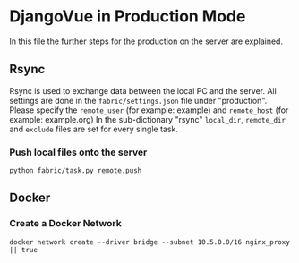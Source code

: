 # DjangoVue in Production Mode

In this file the further steps for the production on the server are explained.

## Rsync
Rsync is used to exchange data between the local PC and the server. All settings are done in the `fabric/settings.json` file under "production". Please specify the `remote_user` (for example: example) and `remote_host` (for example: example.org) In the sub-dictionary "rsync" `local_dir`, `remote_dir` and `exclude` files are set for every single task.

### Push local files onto the server
```
python fabric/task.py remote.push
```

## Docker

### Create a Docker Network
```
docker network create --driver bridge --subnet 10.5.0.0/16 nginx_proxy || true